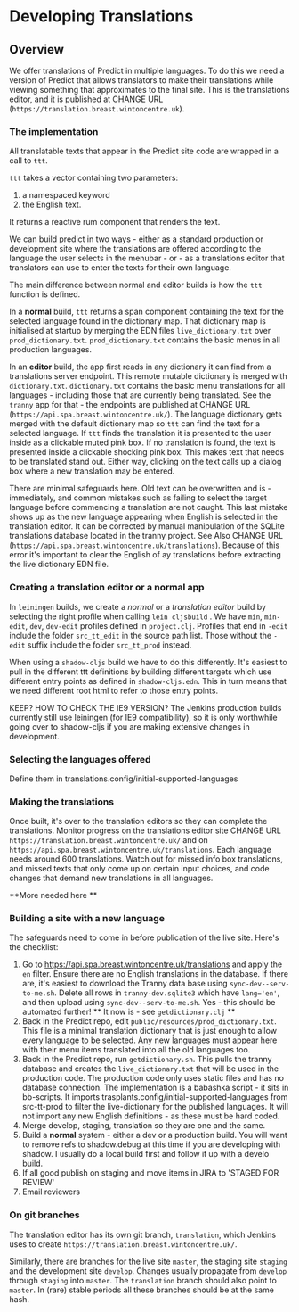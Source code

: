 # Developing Translations

## Overview
We offer translations of Predict in multiple languages. To do this we need a version of Predict that allows translators to make their translations while viewing something that approximates to the final site. This is the translations editor, and it is published at CHANGE URL (`https://translation.breast.wintoncentre.uk`).

### The implementation
All translatable texts that appear in the Predict site code are wrapped in a call to `ttt`.

`ttt` takes a vector containing two parameters:
1. a namespaced keyword
1. the English text.

It returns a reactive rum component that renders the text.

We can build predict in two ways - either as a standard production or development site where the translations are offered according to the language the user selects in the menubar - or - as a translations editor that translators can use to enter the texts for their own language.

The main difference between normal and editor builds is how the `ttt` function is defined.

In a **normal** build,
`ttt` returns a span component containing the text for the selected language found in the dictionary map. That dictionary map is initialised at startup by merging the EDN files `live_dictionary.txt` over `prod_dictionary.txt`.
`prod_dictionary.txt` contains the basic menus in all production languages.

In an **editor** build, the app first reads in any dictionary it can find from a translations server endpoint. This remote mutable dictionary is merged with `dictionary.txt`. `dictionary.txt` contains the basic menu translations for all languages - including those that are currently being translated. See the `tranny` app for that - the endpoints are published at CHANGE URL (`https://api.spa.breast.wintoncentre.uk/`). The language dictionary gets merged with the default dictionary map so `ttt` can find the text for a selected language. If `ttt` finds the translation it is presented to the user inside as a clickable muted pink box. If no translation is found, the text is presented inside a clickable shocking pink box. This makes text that needs to be translated stand out. Either way, clicking on the text calls up a dialog box where a new translation may be entered. 

There are minimal safeguards here. Old text can be overwritten and is - immediately, and common mistakes such as failing to select the target language before commencing a translation are not caught. This last mistake shows up as the new language appearing when English is selected in the translation editor. It can be corrected by manual manipulation of the SQLite translations database located in the tranny project. See Also CHANGE URL (`https://api.spa.breast.wintoncentre.uk/translations`). Because of this error it's important to clear the English of ay translations before extracting the live dictionary EDN file. 

### Creating a translation editor or a normal app
In `leiningen` builds, we create a *normal* or a *translation editor* build by selecting the right profile  when calling `lein cljsbuild` . We have `min`, `min-edit`, `dev`, `dev-edit` profiles defined in `project.clj`. 
Profiles that end in `-edit` include the folder `src_tt_edit` in the source path list. Those without the `-edit` suffix include the folder `src_tt_prod` instead.

When using a `shadow-cljs` build we have to do this differently. It's easiest to pull in the different ttt definitions by building different targets which use different entry points as defined in `shadow-cljs.edn`. This in turn means that we need different root html to refer to those entry points.

KEEP? HOW TO CHECK THE IE9 VERSION? The Jenkins production builds currently still use leiningen (for IE9 compatibility), so it is only worthwhile going over to shadow-cljs if you are making extensive changes in development. 

### Selecting the languages offered
Define them in translations.config/initial-supported-languages

### Making the translations 
Once built, it's over to the translation editors so they can complete the translations. Monitor progress on the translations editor site CHANGE URL `https://translation.breast.wintoncentre.uk/` and on `https://api.spa.breast.wintoncentre.uk/translations`. Each language needs around 600 translations. Watch out for missed info box translations, and missed texts that only come up on certain input choices, and code changes that demand new translations in all languages. 

**More needed here **
### Building a site with a new language
The safeguards need to come in before publication of the live site. Here's the checklist:
1. Go to https://api.spa.breast.wintoncentre.uk/translations and apply the `en` filter. Ensure there are no English 
translations in the database. If there are, it's easiest to download the Tranny data base using `sync-dev--serv-to-me.sh`. Delete all rows in `tranny-dev.sqlite3` which have `lang='en'`, and then upload using `sync-dev--serv-to-me.sh`.
Yes - this should be automated further! ** It now is - see `getdictionary.clj` **
2. Back in the Predict repo, edit `public/resources/prod_dictionary.txt`. This file is a minimal translation dictionary that is just enough to allow every language to be selected. Any new languages must appear here with their
menu items translated into all the old languages too.
3. Back in the Predict repo, run `getdictionary.sh`. This pulls the tranny database and creates the `live_dictionary.txt` that will be used in the production code. The production code only uses static files and has no database connection. The implementation is a babashka script - it sits in bb-scripts. It imports trasplants.config/initial-supported-languages from src-tt-prod to filter the live-dictionary for the published languages. It will not import any new English definitions - as these must be hard coded.
4. Merge develop, staging, translation so they are one and the same.
5. Build a **normal** system - either a dev or a production build. You will want to remove refs to shadow.debug at this time if you are developing with shadow. I usually do a local build first and follow it up with a develo build.
6. If all good publish on staging and move items in JIRA to 'STAGED FOR REVIEW'
7. Email reviewers


### On git branches
The translation editor has its own git branch, `translation`, which Jenkins uses to create `https://translation.breast.wintoncentre.uk/`. 

Similarly, there are branches for the live site `master`, the staging site `staging` and the development site `develop`. Changes usually propagate from `develop` through `staging` into `master`. The `translation` branch should also point to `master`. In (rare) stable periods all these branches should be at the same hash.